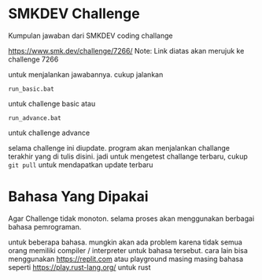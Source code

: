 # SMKDEV Challenge

Kumpulan jawaban dari SMKDEV coding challange

https://www.smk.dev/challenge/7266/
Note: Link diatas akan merujuk ke challenge 7266

untuk menjalankan jawabannya. cukup jalankan

```shell
run_basic.bat
```

untuk challenge basic atau

```
run_advance.bat
```

untuk challenge advance

selama challenge ini diupdate. program akan menjalankan challange terakhir yang di tulis disini. jadi untuk mengetest challange terbaru, cukup `git pull` untuk mendapatkan update terbaru

# Bahasa Yang Dipakai

Agar Challenge tidak monoton. selama proses akan menggunakan berbagai bahasa pemrograman.

untuk beberapa bahasa. mungkin akan ada problem karena tidak semua orang memiliki compiler / interpreter untuk bahasa tersebut. cara lain bisa menggunakan https://replit.com atau playground masing masing bahasa seperti https://play.rust-lang.org/ untuk rust
